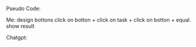 Pseudo Code:

Me: 
design bottons
click on botton + click on task + click on botton + equal.
show result 

Chatgpt: